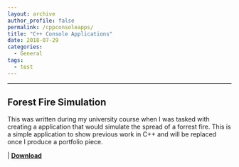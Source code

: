 ```yaml
---
layout: archive
author_profile: false
permalink: /cppconsoleapps/
title: "C++ Console Applications"
date: 2018-07-29
categories:
  - General
tags:
  - test
---
```

------
## Forest Fire Simulation
This was written during my university course when I was tasked with creating a application that would simulate the spread of a forrest fire. This is a simple application to show previous work in C++ and will be replaced once I produce a portfolio piece. 

 | [**Download**](jjrwalker.github.io/assets/ConsoleApps/FireSimulation.zip)

